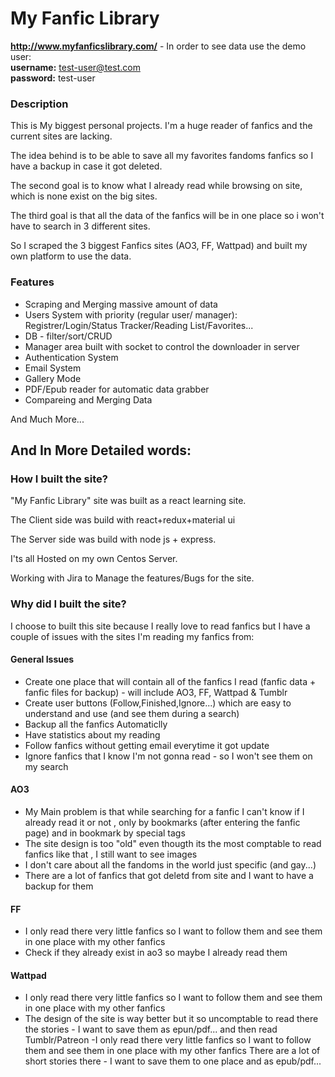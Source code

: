 ﻿# My Fanfic Library
 
**http://www.myfanficslibrary.com/** - 
In order to see data use the demo user:<br/>
**username:**  test-user@test.com<br/>
**password:**  test-user

### Description
This is My biggest personal projects. I'm a huge reader of fanfics and the current sites are lacking.

The idea behind is to be able to save all my favorites fandoms fanfics so I have a backup in case it got deleted.

The second goal is to know what I already read while browsing on site, which is none exist on the big sites.

The third goal is that all the data of the fanfics will be in one place so i won't have to search in 3 different sites.

So I scraped the 3 biggest Fanfics sites (AO3, FF, Wattpad) and built my own platform to use the data.

### Features
- Scraping and Merging massive amount of data
- Users System with priority (regular user/ manager): Registrer/Login/Status Tracker/Reading List/Favorites...
- DB - filter/sort/CRUD
- Manager area built with socket to control the downloader in server
- Authentication System
- Email System
- Gallery Mode
- PDF/Epub reader for automatic data grabber
- Compareing and Merging Data

And Much More...

## And In More Detailed words:

### How I built the site?
"My Fanfic Library" site was built as a react learning site.

The Client side was build with react+redux+material ui

The Server side was build with node js + express.

I'ts all Hosted on my own Centos Server.

Working with Jira to Manage the features/Bugs for the site.

### Why did I built the site?
I choose to built this site because I really love to read fanfics but I have a couple of issues with the sites I'm reading my fanfics from:

#### General Issues
- Create one place that will contain all of the fanfics I read (fanfic data + fanfic files for backup) - will include AO3, FF, Wattpad & Tumblr
- Create user buttons (Follow,Finished,Ignore...) which are easy to understand and use (and see them during a search)
- Backup all the fanfics Automaticlly
- Have statistics about my reading
- Follow fanfics without getting email everytime it got update
- Ignore fanfics that I know I'm not gonna read - so I won't see them on my search
#### AO3
- My Main problem is that while searching for a fanfic I can't know if I already read it or not , only by bookmarks (after entering the fanfic page) and in bookmark by special tags
- The site design is too "old" even thougth its the most comptable to read fanfics like that , I still want to see images
- I don't care about all the fandoms in the world just specific (and gay...)
- There are a lot of fanfics that got deletd from site and I want to have a backup for them
#### FF
- I only read there very little fanfics so I want to follow them and see them in one place with my other fanfics
- Check if they already exist in ao3 so maybe I already read them
#### Wattpad
- I only read there very little fanfics so I want to follow them and see them in one place with my other fanfics
- The design of the site is way better but it so uncomptable to read there the stories - I want to save them as epun/pdf... and then read
Tumblr/Patreon
-I only read there very little fanfics so I want to follow them and see them in one place with my other fanfics
There are a lot of short stories there - I want to save them to one place and as epub/pdf...
